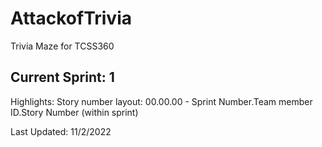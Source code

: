 # AttackofTrivia
Trivia Maze for TCSS360

## Current Sprint: 1
Highlights:
Story number layout: 00.00.00 - Sprint Number.Team member ID.Story Number (within sprint)




Last Updated: 11/2/2022
